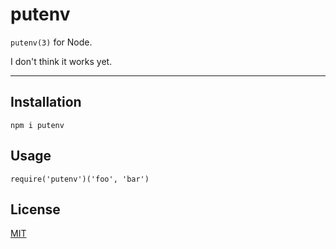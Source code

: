 # putenv

`putenv(3)` for Node.

I don't think it works yet.

--------

## Installation

`npm i putenv`

## Usage

`require('putenv')('foo', 'bar')`

## License

[MIT](./LICENSE.md)
